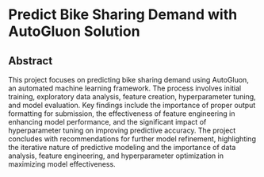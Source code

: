 # Predict Bike Sharing Demand with AutoGluon Solution

## Abstract

This project focuses on predicting bike sharing demand using AutoGluon, an automated machine learning framework. The process involves initial training, exploratory data analysis, feature creation, hyperparameter tuning, and model evaluation. Key findings include the importance of proper output formatting for submission, the effectiveness of feature engineering in enhancing model performance, and the significant impact of hyperparameter tuning on improving predictive accuracy. The project concludes with recommendations for further model refinement, highlighting the iterative nature of predictive modeling and the importance of data analysis, feature engineering, and hyperparameter optimization in maximizing model effectiveness.
